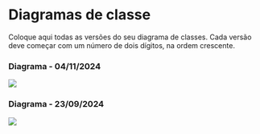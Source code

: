 # Diagramas de classe
Coloque aqui todas as versões do seu diagrama de classes. Cada versão deve começar com um número de dois dígitos, na ordem crescente.

### Diagrama  - 04/11/2024
<img src = https://github.com/pucmg-aulas/turmamanha-g2-x-men-evolution/blob/master/docs/diagramas/UML%20Xulambs%20Park.png>



### Diagrama  - 23/09/2024
<img src = https://github.com/pucmg-aulas/turmamanha-g2-x-men-evolution/blob/master/docs/diagramas/Xulambs%20Park%20(2).png>
